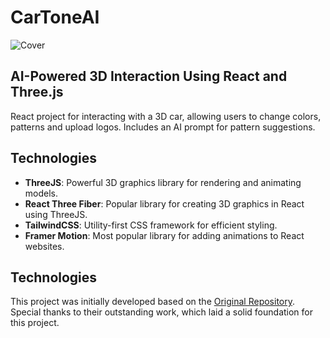 # CarToneAI

![Cover](/public/cover.gif)

## AI-Powered 3D Interaction Using React and Three.js

React project for interacting with a 3D car, allowing users to change colors, patterns and upload logos. Includes an AI prompt for pattern suggestions.

## Technologies

- **ThreeJS**: Powerful 3D graphics library for rendering and animating models.
- **React Three Fiber**: Popular library for creating 3D graphics in React using ThreeJS.
- **TailwindCSS**: Utility-first CSS framework for efficient styling.
- **Framer Motion**: Most popular library for adding animations to React websites.

## Technologies

This project was initially developed based on the [Original Repository](https://github.com/adrianhajdin/project_threejs_ai). Special thanks to their outstanding work, which laid a solid foundation for this project.
